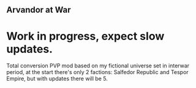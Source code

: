 ## Arvandor at War

# Work in progress, expect slow updates.
Total conversion PVP mod based on my fictional universe set in interwar period, at the start there's only 2 factions: Salfedor Republic and Tespor Empire, but with updates there will be 5.
